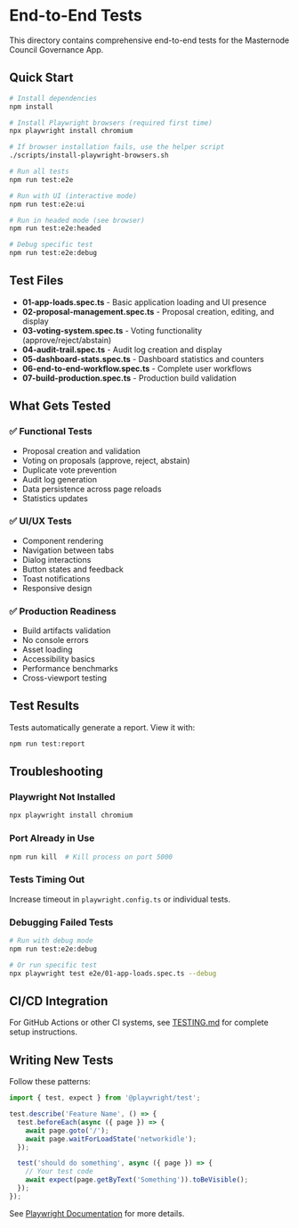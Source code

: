 # End-to-End Tests

This directory contains comprehensive end-to-end tests for the Masternode Council Governance App.

## Quick Start

```bash
# Install dependencies
npm install

# Install Playwright browsers (required first time)
npx playwright install chromium

# If browser installation fails, use the helper script
./scripts/install-playwright-browsers.sh

# Run all tests
npm run test:e2e

# Run with UI (interactive mode)
npm run test:e2e:ui

# Run in headed mode (see browser)
npm run test:e2e:headed

# Debug specific test
npm run test:e2e:debug
```

## Test Files

- **01-app-loads.spec.ts** - Basic application loading and UI presence
- **02-proposal-management.spec.ts** - Proposal creation, editing, and display
- **03-voting-system.spec.ts** - Voting functionality (approve/reject/abstain)
- **04-audit-trail.spec.ts** - Audit log creation and display
- **05-dashboard-stats.spec.ts** - Dashboard statistics and counters
- **06-end-to-end-workflow.spec.ts** - Complete user workflows
- **07-build-production.spec.ts** - Production build validation

## What Gets Tested

### ✅ Functional Tests
- Proposal creation and validation
- Voting on proposals (approve, reject, abstain)
- Duplicate vote prevention
- Audit log generation
- Data persistence across page reloads
- Statistics updates

### ✅ UI/UX Tests
- Component rendering
- Navigation between tabs
- Dialog interactions
- Button states and feedback
- Toast notifications
- Responsive design

### ✅ Production Readiness
- Build artifacts validation
- No console errors
- Asset loading
- Accessibility basics
- Performance benchmarks
- Cross-viewport testing

## Test Results

Tests automatically generate a report. View it with:

```bash
npm run test:report
```

## Troubleshooting

### Playwright Not Installed

```bash
npx playwright install chromium
```

### Port Already in Use

```bash
npm run kill  # Kill process on port 5000
```

### Tests Timing Out

Increase timeout in `playwright.config.ts` or individual tests.

### Debugging Failed Tests

```bash
# Run with debug mode
npm run test:e2e:debug

# Or run specific test
npx playwright test e2e/01-app-loads.spec.ts --debug
```

## CI/CD Integration

For GitHub Actions or other CI systems, see [TESTING.md](../TESTING.md) for complete setup instructions.

## Writing New Tests

Follow these patterns:

```typescript
import { test, expect } from '@playwright/test';

test.describe('Feature Name', () => {
  test.beforeEach(async ({ page }) => {
    await page.goto('/');
    await page.waitForLoadState('networkidle');
  });

  test('should do something', async ({ page }) => {
    // Your test code
    await expect(page.getByText('Something')).toBeVisible();
  });
});
```

See [Playwright Documentation](https://playwright.dev/) for more details.
